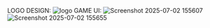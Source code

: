 LOGO DESIGN:
![logo](https://github.com/user-attachments/assets/a2f70f27-850d-4c6b-af3b-60672de65eed)
GAME UI:
![Screenshot 2025-07-02 155607](https://github.com/user-attachments/assets/a34f50a4-c440-4961-9e59-78e828f5b2bd)
![Screenshot 2025-07-02 155655](https://github.com/user-attachments/assets/380d32c5-1a9d-4d98-b5a2-45d0bdfa9c55)
